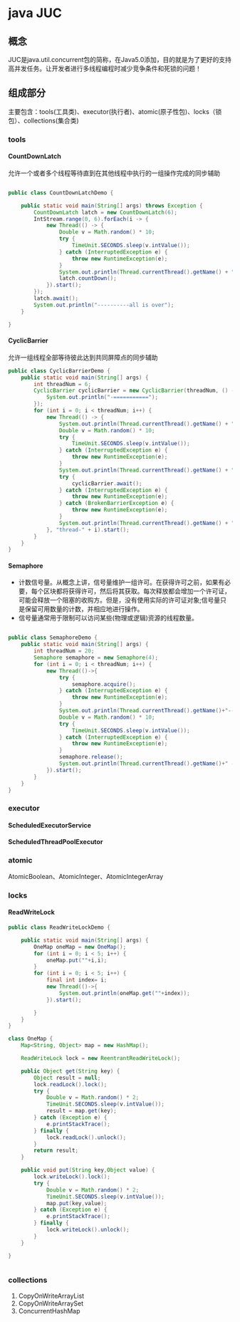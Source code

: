 # java JUC

## 概念

JUC是java.util.concurrent包的简称，在Java5.0添加，目的就是为了更好的支持高并发任务。让开发者进行多线程编程时减少竞争条件和死锁的问题！

## 组成部分

 主要包含：tools(工具类)、executor(执行者)、atomic(原子性包)、locks（锁包）、collections(集合类)

### tools

#### CountDownLatch

允许一个或者多个线程等待直到在其他线程中执行的一组操作完成的同步辅助

~~~java

public class CountDownLatchDemo {

    public static void main(String[] args) throws Exception {
        CountDownLatch latch = new CountDownLatch(6);
        IntStream.range(0, 6).forEach(i -> {
            new Thread(() -> {
                Double v = Math.random() * 10;
                try {
                    TimeUnit.SECONDS.sleep(v.intValue());
                } catch (InterruptedException e) {
                    throw new RuntimeException(e);
                }
                System.out.println(Thread.currentThread().getName() + "----execute. ");
                latch.countDown();
            }).start();
        });
        latch.await();
        System.out.println("----------all is over");
    }

}

~~~

#### CyclicBarrier

允许一组线程全部等待彼此达到共同屏障点的同步辅助


~~~java
public class CyclicBarrierDemo {
    public static void main(String[] args) {
        int threadNum = 6;
        CyclicBarrier cyclicBarrier = new CyclicBarrier(threadNum, () -> {
            System.out.println("-===========");
        });
        for (int i = 0; i < threadNum; i++) {
            new Thread(() -> {
                System.out.println(Thread.currentThread().getName() + " start ");
                Double v = Math.random() * 10;
                try {
                    TimeUnit.SECONDS.sleep(v.intValue());
                } catch (InterruptedException e) {
                    throw new RuntimeException(e);
                }
                System.out.println(Thread.currentThread().getName() + " execute end ");
                try {
                    cyclicBarrier.await();
                } catch (InterruptedException e) {
                    throw new RuntimeException(e);
                } catch (BrokenBarrierException e) {
                    throw new RuntimeException(e);
                }
                System.out.println(Thread.currentThread().getName() + " end ");
            }, "thread-" + i).start();
        }
    }
}
~~~


#### Semaphore

* 计数信号量。从概念上讲，信号量维护一组许可。在获得许可之前，如果有必要，每个区块都将获得许可，然后将其获取。每次释放都会增加一个许可证，可能会释放一个阻塞的收购方。但是，没有使用实际的许可证对象;信号量只是保留可用数量的计数，并相应地进行操作。
* 信号量通常用于限制可以访问某些(物理或逻辑)资源的线程数量。

~~~java

public class SemaphoreDemo {
    public static void main(String[] args) {
        int threadNum = 20;
        Semaphore semaphore = new Semaphore(4);
        for (int i = 0; i < threadNum; i++) {
            new Thread(()->{
                try {
                    semaphore.acquire();
                } catch (InterruptedException e) {
                    throw new RuntimeException(e);
                }
                System.out.println(Thread.currentThread().getName()+"----------acquire semaphore");
                Double v = Math.random() * 10;
                try {
                    TimeUnit.SECONDS.sleep(v.intValue());
                } catch (InterruptedException e) {
                    throw new RuntimeException(e);
                }
                semaphore.release();
                System.out.println(Thread.currentThread().getName()+" ----------release semaphore");
            }).start();
        }
    }
}

~~~

### executor

#### ScheduledExecutorService 

#### ScheduledThreadPoolExecutor


### atomic

AtomicBoolean、AtomicInteger、AtomicIntegerArray

### locks


#### ReadWriteLock


~~~java
public class ReadWriteLockDemo {

    public static void main(String[] args) {
        OneMap oneMap = new OneMap();
        for (int i = 0; i < 5; i++) {
            oneMap.put(""+i,i);
        }
        for (int i = 0; i < 5; i++) {
            final int index= i;
            new Thread(()->{
                System.out.println(oneMap.get(""+index));
            }).start();

        }
    }
}

class OneMap {
    Map<String, Object> map = new HashMap();

    ReadWriteLock lock = new ReentrantReadWriteLock();

    public Object get(String key) {
        Object result = null;
        lock.readLock().lock();
        try {
            Double v = Math.random() * 2;
            TimeUnit.SECONDS.sleep(v.intValue());
            result = map.get(key);
        } catch (Exception e) {
            e.printStackTrace();
        } finally {
            lock.readLock().unlock();
        }
        return result;
    }

    public void put(String key,Object value) {
        lock.writeLock().lock();
        try {
            Double v = Math.random() * 2;
            TimeUnit.SECONDS.sleep(v.intValue());
            map.put(key,value);
        } catch (Exception e) {
            e.printStackTrace();
        } finally {
            lock.writeLock().unlock();
        }
    }

}



~~~



### collections

1. CopyOnWriteArrayList
2. CopyOnWriteArraySet
3. ConcurrentHashMap